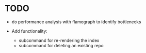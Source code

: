 # TODO

* do performance analysis with flamegraph to identify bottlenecks

* Add functionality:
  * subcommand for re-rendering the index
  * subcommand for deleting an existing repo
